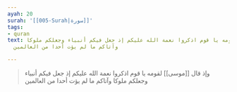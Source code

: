 ```yaml
---
ayah: 20
surah: '[[005-Surah|سورة]]'
tags:
- quran
text: وإذ قال موسى لقومه يا قوم اذكروا نعمة الله عليكم إذ جعل فيكم أنبياء وجعلكم ملوكا
  وآتاكم ما لم يؤت أحدا من العالمين

---
```

> وإذ قال [[موسى]] لقومه يا قوم اذكروا نعمة الله عليكم إذ جعل فيكم أنبياء وجعلكم ملوكا وآتاكم ما لم يؤت أحدا من العالمين
